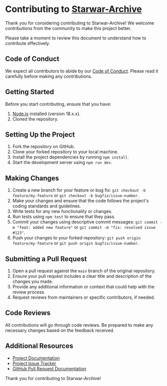 # Contributing to [Starwar-Archive](https://github.com/Leo5661/Starwar-Archive/)

Thank you for considering contributing to Starwar-Archive! We welcome contributions from the community to make this project better.

Please take a moment to review this document to understand how to contribute effectively.

## Code of Conduct

We expect all contributors to abide by our [Code of Conduct](CODE_OF_CONDUCT.md). Please read it carefully before making any contributions.

## Getting Started

Before you start contributing, ensure that you have:

1. [Node.js](https://nodejs.org/) installed (version 18.x.x).
2. Cloned the repository.

## Setting Up the Project

1. Fork the repository on GitHub.
2. Clone your forked repository to your local machine.
3. Install the project dependencies by running `npm install`.
4. Start the development server using `npm run dev`.

## Making Changes

1. Create a new branch for your feature or bug fix: `git checkout -b feature/my-feature` or `git checkout -b bugfix/issue-number`.
2. Make your changes and ensure that the code follows the project's coding standards and guidelines.
3. Write tests for any new functionality or changes.
4. Run tests using `npm test` to ensure that they pass.
5. Commit your changes using descriptive commit messages: `git commit -m "feat: added new feature"` or `git commit -m "fix: resolved issue #123"`.
6. Push your changes to your forked repository: `git push origin feature/my-feature` or `git push origin bugfix/issue-number`.

## Submitting a Pull Request

1. Open a pull request against the `main` branch of the original repository.
2. Ensure your pull request includes a clear title and description of the changes you made.
3. Provide any additional information or context that could help with the review process.
4. Request reviews from maintainers or specific contributors, if needed.

## Code Reviews

All contributions will go through code reviews. Be prepared to make any necessary changes based on the feedback received.

## Additional Resources

- [Project Documentation](README.md)
- [Project Issue Tracker](https://github.com/Leo5661/Starwar-Archive/issues)
- [GitHub Pull Request Documentation](https://docs.github.com/en/github/collaborating-with-issues-and-pull-requests/about-pull-requests)

Thank you for contributing to Starwar-Archive!
